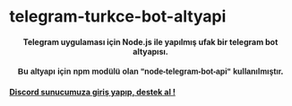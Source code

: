 # telegram-turkce-bot-altyapi
<h4 align="center">Telegram uygulaması için Node.js ile yapılmış ufak bir telegram bot altyapısı.</h4>
<h4 align="center" style="font-family: sans-serif;"> Bu altyapı için npm modülü olan "node-telegram-bot-api" kullanılmıştır.</h4>
<a href="https://discord.com/invite/t7A3fSc"><h4>Discord sunucumuza giriş yapıp, destek al !</h4></a>
